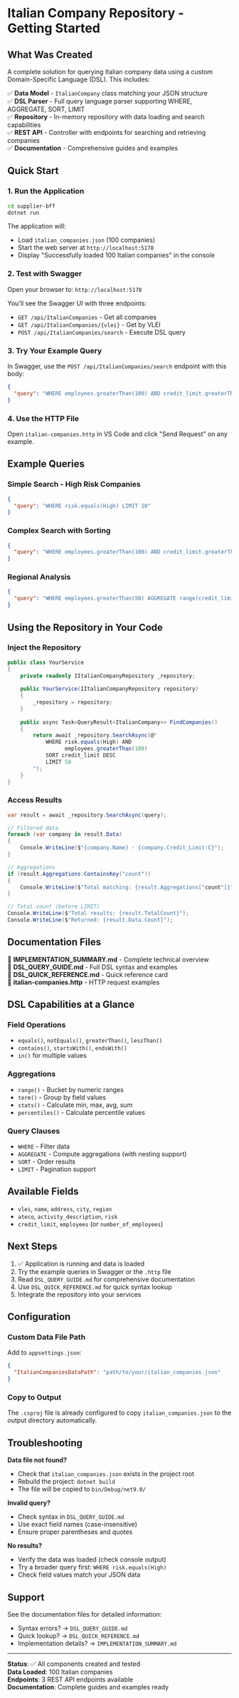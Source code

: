 # Italian Company Repository - Getting Started

## What Was Created

A complete solution for querying Italian company data using a custom Domain-Specific Language (DSL). This includes:

✅ **Data Model** - `ItalianCompany` class matching your JSON structure  
✅ **DSL Parser** - Full query language parser supporting WHERE, AGGREGATE, SORT, LIMIT  
✅ **Repository** - In-memory repository with data loading and search capabilities  
✅ **REST API** - Controller with endpoints for searching and retrieving companies  
✅ **Documentation** - Comprehensive guides and examples  

## Quick Start

### 1. Run the Application

```bash
cd supplier-bff
dotnet run
```

The application will:
- Load `italian_companies.json` (100 companies)
- Start the web server at `http://localhost:5178`
- Display "Successfully loaded 100 Italian companies" in the console

### 2. Test with Swagger

Open your browser to: `http://localhost:5178`

You'll see the Swagger UI with three endpoints:
- `GET /api/ItalianCompanies` - Get all companies
- `GET /api/ItalianCompanies/{vlei}` - Get by VLEI
- `POST /api/ItalianCompanies/search` - Execute DSL query

### 3. Try Your Example Query

In Swagger, use the `POST /api/ItalianCompanies/search` endpoint with this body:

```json
{
  "query": "WHERE employees.greaterThan(100) AND credit_limit.greaterThan(100000) AGGREGATE range(credit_limit, [{from: 100000, to: 500000}, {from: 500000, to: 1000000}, {from: 1000000}]) { term(region, 5) { stats(employees), percentiles(credit_limit, [50, 75, 90]) } }"
}
```

### 4. Use the HTTP File

Open `italian-companies.http` in VS Code and click "Send Request" on any example.

## Example Queries

### Simple Search - High Risk Companies
```json
{
  "query": "WHERE risk.equals(High) LIMIT 10"
}
```

### Complex Search with Sorting
```json
{
  "query": "WHERE employees.greaterThan(100) AND credit_limit.greaterThan(500000) SORT credit_limit DESC LIMIT 20"
}
```

### Regional Analysis
```json
{
  "query": "WHERE employees.greaterThan(50) AGGREGATE range(credit_limit, [{from: 0, to: 250000}, {from: 250000, to: 500000}, {from: 500000}]) { term(region, 10) { stats(employees), percentiles(credit_limit, [25, 50, 75]) } }"
}
```

## Using the Repository in Your Code

### Inject the Repository

```csharp
public class YourService
{
    private readonly IItalianCompanyRepository _repository;
    
    public YourService(IItalianCompanyRepository repository)
    {
        _repository = repository;
    }
    
    public async Task<QueryResult<ItalianCompany>> FindCompanies()
    {
        return await _repository.SearchAsync(@"
            WHERE risk.equals(High) AND
                  employees.greaterThan(100)
            SORT credit_limit DESC
            LIMIT 50
        ");
    }
}
```

### Access Results

```csharp
var result = await _repository.SearchAsync(query);

// Filtered data
foreach (var company in result.Data)
{
    Console.WriteLine($"{company.Name} - {company.Credit_Limit:C}");
}

// Aggregations
if (result.Aggregations.ContainsKey("count"))
{
    Console.WriteLine($"Total matching: {result.Aggregations["count"]}");
}

// Total count (before LIMIT)
Console.WriteLine($"Total results: {result.TotalCount}");
Console.WriteLine($"Returned: {result.Data.Count}");
```

## Documentation Files

📄 **IMPLEMENTATION_SUMMARY.md** - Complete technical overview  
📄 **DSL_QUERY_GUIDE.md** - Full DSL syntax and examples  
📄 **DSL_QUICK_REFERENCE.md** - Quick reference card  
📄 **italian-companies.http** - HTTP request examples  

## DSL Capabilities at a Glance

### Field Operations
- `equals()`, `notEquals()`, `greaterThan()`, `lessThan()`
- `contains()`, `startsWith()`, `endsWith()`
- `in()` for multiple values

### Aggregations
- `range()` - Bucket by numeric ranges
- `term()` - Group by field values
- `stats()` - Calculate min, max, avg, sum
- `percentiles()` - Calculate percentile values

### Query Clauses
- `WHERE` - Filter data
- `AGGREGATE` - Compute aggregations (with nesting support)
- `SORT` - Order results
- `LIMIT` - Pagination support

## Available Fields

- `vlei`, `name`, `address`, `city`, `region`
- `ateco`, `activity_description`, `risk`
- `credit_limit`, `employees` (or `number_of_employees`)

## Next Steps

1. ✅ Application is running and data is loaded
2. Try the example queries in Swagger or the `.http` file
3. Read `DSL_QUERY_GUIDE.md` for comprehensive documentation
4. Use `DSL_QUICK_REFERENCE.md` for quick syntax lookup
5. Integrate the repository into your services

## Configuration

### Custom Data File Path

Add to `appsettings.json`:
```json
{
  "ItalianCompaniesDataPath": "path/to/your/italian_companies.json"
}
```

### Copy to Output

The `.csproj` file is already configured to copy `italian_companies.json` to the output directory automatically.

## Troubleshooting

**Data file not found?**
- Check that `italian_companies.json` exists in the project root
- Rebuild the project: `dotnet build`
- The file will be copied to `bin/Debug/net9.0/`

**Invalid query?**
- Check syntax in `DSL_QUERY_GUIDE.md`
- Use exact field names (case-insensitive)
- Ensure proper parentheses and quotes

**No results?**
- Verify the data was loaded (check console output)
- Try a broader query first: `WHERE risk.equals(High)`
- Check field values match your JSON data

## Support

See the documentation files for detailed information:
- Syntax errors? → `DSL_QUERY_GUIDE.md`
- Quick lookup? → `DSL_QUICK_REFERENCE.md`
- Implementation details? → `IMPLEMENTATION_SUMMARY.md`

---

**Status**: ✅ All components created and tested  
**Data Loaded**: 100 Italian companies  
**Endpoints**: 3 REST API endpoints available  
**Documentation**: Complete guides and examples ready
